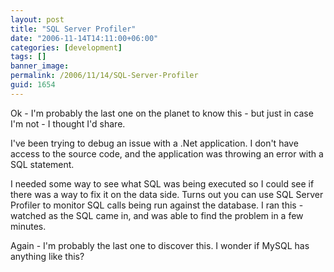 ```yaml
---
layout: post
title: "SQL Server Profiler"
date: "2006-11-14T14:11:00+06:00"
categories: [development]
tags: []
banner_image: 
permalink: /2006/11/14/SQL-Server-Profiler
guid: 1654
---
```


Ok - I'm probably the last one on the planet to know this - but just in case I'm not - I thought I'd share.

I've been trying to debug an issue with a .Net application. I don't have access to the source code, and the application was throwing an error with a SQL statement.

I needed some way to see what SQL was being executed so I could see if there was a way to fix it on the data side. Turns out you can use SQL Server Profiler to monitor SQL calls being run against the database. I ran this - watched as the SQL came in, and was able to find the problem in a few minutes.

Again - I'm probably the last one to discover this. I wonder if MySQL has anything like this?